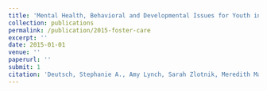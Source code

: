 ```yaml
---
title: 'Mental Health, Behavioral and Developmental Issues for Youth in Foster Care'
collection: publications
permalink: /publication/2015-foster-care
excerpt: ''
date: 2015-01-01
venue: ''
paperurl: ''
submit: 1
citation: 'Deutsch, Stephanie A., Amy Lynch, Sarah Zlotnik, Meredith Matone, Amanda Kreider, and Kathleen Noonan. 2015. &quot;Mental Health, Behavioral and Developmental Issues for Youth in Foster Care.&quot; <i>Current Problems in Pediatric and Adolescent Health Care</i> 45 (10): 292–97.'
---
```




